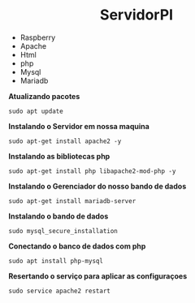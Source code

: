 <h1 align="center"> ServidorPI </h1>

* Raspberry
* Apache
* Html
* php
* Mysql
* Mariadb

**Atualizando pacotes**
```
sudo apt update
```

**Instalando o Servidor em nossa maquina**

```
sudo apt-get install apache2 -y
```

**Instalando as bibliotecas php**
```
sudo apt-get install php libapache2-mod-php -y
```

**Instalando o Gerenciador do nosso bando de dados**
```
sudo apt-get install mariadb-server
```
**Instalando o bando de dados**
```
sudo mysql_secure_installation
```
**Conectando o banco de dados com php**
```
sudo apt install php-mysql
```
**Resertando o serviço para aplicar as configuraçoes**
```
sudo service apache2 restart
```
